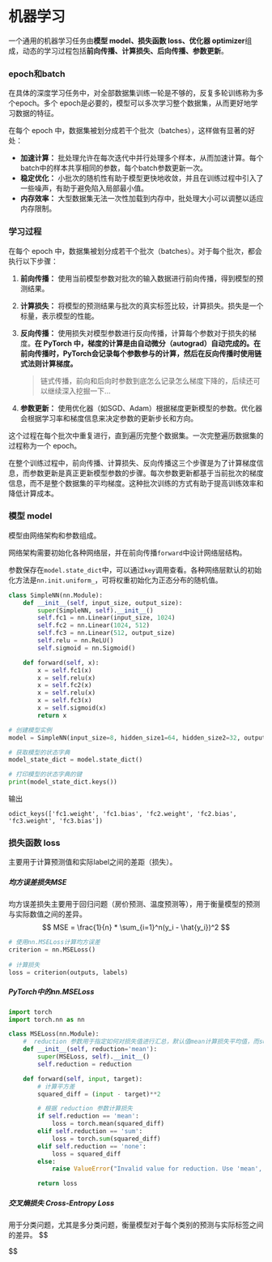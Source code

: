 # 机器学习

一个通用的机器学习任务由**模型 model、损失函数 loss、优化器 optimizer**组成，动态的学习过程包括**前向传播、计算损失、后向传播、参数更新**。

### epoch和batch

在具体的深度学习任务中，对全部数据集训练一轮是不够的，反复多轮训练称为多个epoch。多个 epoch是必要的，模型可以多次学习整个数据集，从而更好地学习数据的特征。

在每个 epoch 中，数据集被划分成若干个批次（batches），这样做有显著的好处：

- **加速计算：** 批处理允许在每次迭代中并行处理多个样本，从而加速计算。每个batch中的样本共享相同的参数，每个batch参数更新一次。
- **稳定优化：** 小批次的随机性有助于模型更快地收敛，并且在训练过程中引入了一些噪声，有助于避免陷入局部最小值。
- **内存效率：** 大型数据集无法一次性加载到内存中，批处理大小可以调整以适应内存限制。

### 学习过程

在每个 epoch 中，数据集被划分成若干个批次（batches）。对于每个批次，都会执行以下步骤：

1. **前向传播：** 使用当前模型参数对批次的输入数据进行前向传播，得到模型的预测结果。

2. **计算损失：** 将模型的预测结果与批次的真实标签比较，计算损失。损失是一个标量，表示模型的性能。

3. **反向传播：** 使用损失对模型参数进行反向传播，计算每个参数对于损失的梯度。**在 PyTorch 中，梯度的计算是由自动微分（autograd）自动完成的。在前向传播时，PyTorch会记录每个参数参与的计算，然后在反向传播时使用链式法则计算梯度。**

   > 链式传播，前向和后向时参数到底怎么记录怎么梯度下降的，后续还可以继续深入挖掘一下...

4. **参数更新：** 使用优化器（如SGD、Adam）根据梯度更新模型的参数。优化器会根据学习率和梯度信息来决定参数的更新步长和方向。

这个过程在每个批次中重复进行，直到遍历完整个数据集。一次完整遍历数据集的过程称为一个 epoch。

在整个训练过程中，前向传播、计算损失、反向传播这三个步骤是为了计算梯度信息，而参数更新是真正更新模型参数的步骤。每次参数更新都基于当前批次的梯度信息，而不是整个数据集的平均梯度。这种批次训练的方式有助于提高训练效率和降低计算成本。

### 模型 model

模型由网络架构和参数组成。

网络架构需要初始化各种网络层，并在前向传播`forward`中设计网络层结构。

参数保存在`model.state_dict`中，可以通过`key`调用查看。各种网络层默认的初始化方法是`nn.init.uniform_`，可将权重初始化为正态分布的随机值。

```python
class SimpleNN(nn.Module):
    def __init__(self, input_size, output_size):
        super(SimpleNN, self).__init__()
        self.fc1 = nn.Linear(input_size, 1024)
        self.fc2 = nn.Linear(1024, 512)
        self.fc3 = nn.Linear(512, output_size)
        self.relu = nn.ReLU()
        self.sigmoid = nn.Sigmoid()

    def forward(self, x):
        x = self.fc1(x)
        x = self.relu(x)
        x = self.fc2(x)
        x = self.relu(x)
        x = self.fc3(x)
        x = self.sigmoid(x)
        return x

# 创建模型实例
model = SimpleNN(input_size=8, hidden_size1=64, hidden_size2=32, output_size=1)

# 获取模型的状态字典
model_state_dict = model.state_dict()

# 打印模型的状态字典的键
print(model_state_dict.keys())
```

输出

```shell
odict_keys(['fc1.weight', 'fc1.bias', 'fc2.weight', 'fc2.bias', 'fc3.weight', 'fc3.bias'])
```

### 损失函数 loss

主要用于计算预测值和实际label之间的差距（损失）。

##### 均方误差损失MSE

均方误差损失主要用于回归问题（房价预测、温度预测等），用于衡量模型的预测与实际数值之间的差异。
$$
MSE = \frac{1}{n} * \sum_{i=1}^n(y_i - \hat{y_i})^2
$$

```python
# 使用nn.MSELoss计算均方误差
criterion = nn.MSELoss()
		
# 计算损失
loss = criterion(outputs, labels)
```

##### PyTorch中的nn.MSELoss

```python
import torch
import torch.nn as nn

class MSELoss(nn.Module):
    #  reduction 参数用于指定如何对损失值进行汇总，默认值mean计算损失平均值，而sum用于计算损失总和
    def __init__(self, reduction='mean'):
        super(MSELoss, self).__init__()
        self.reduction = reduction

    def forward(self, input, target):
        # 计算平方差
        squared_diff = (input - target)**2

        # 根据 reduction 参数计算损失
        if self.reduction == 'mean':
            loss = torch.mean(squared_diff)
        elif self.reduction == 'sum':
            loss = torch.sum(squared_diff)
        elif self.reduction == 'none':
            loss = squared_diff
        else:
            raise ValueError("Invalid value for reduction. Use 'mean', 'sum', or 'none'.")

        return loss
```

##### 交叉熵损失 Cross-Entropy Loss

用于分类问题，尤其是多分类问题，衡量模型对于每个类别的预测与实际标签之间的差异。
$$

$$
